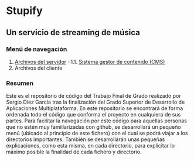 # Stupify
## Un servicio de streaming de música

### Menú de navegación
1. [Archivos del servidor](https://github.com/Sergio10G/Stupify/tree/main/server)
··1.1. [Sistema gestor de contenido (CMS)](https://github.com/Sergio10G/Stupify/tree/main/server/admin)
2. Archivos del cliente

### Resumen

Este es el repositorio de código del Trabajo Final de Grado realizado por Sergio Díez García tras la finalización del Grado Superior de Desarrollo de Aplicaciones Multiplataforma. En este repositorio se encontrará de forma ordenada todo el código que conforma el proyecto en cualquiera de sus partes. Para facilitar la navegación por este código para aquellas personas que no estén muy familiarizadas con github, se desarrollará un pequeño menú (ubicado al principio de este fichero) con el cual se podrá viajar a los directorios importantes. También se desarrollarán unas pequeñas explicaciones, como esta misma, en cada directorio, para explicitar lo máximo posible la finalidad de cada fichero y directorio.
